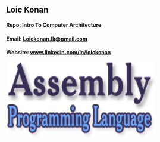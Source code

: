 ## Loic Konan

#### Repo: Intro To Computer Architecture 

#### Email: Loickonan.lk@gmail.com

#### Website: www.linkedin.com/in/loickonan

<img src="pic1.png" width="400" height= "200">
